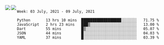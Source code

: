<a href="https://github.com/anuraghazra/github-readme-stats">
  <img align="left" src="https://github-readme-stats.vercel.app/api?username=Tanesan&count_private=true&show_icons=true" />
</a>
<a href="https://github.com/anuraghazra/github-readme-stats">
  <img align="left" src="https://github-readme-stats.vercel.app/api/top-langs/?username=Tanesan" />
</a>

<!--START_SECTION:waka-->
```text
Week: 03 July, 2021 - 09 July, 2021

Python       13 hrs 10 mins  ██████████████████░░░░░░░   71.75 % 
JavaScript   2 hrs 23 mins   ███▒░░░░░░░░░░░░░░░░░░░░░   13.00 % 
Dart         55 mins         █▒░░░░░░░░░░░░░░░░░░░░░░░   05.07 % 
JSON         44 mins         █░░░░░░░░░░░░░░░░░░░░░░░░   04.03 % 
YAML         37 mins         █░░░░░░░░░░░░░░░░░░░░░░░░   03.39 % 
```
<!--END_SECTION:waka-->
